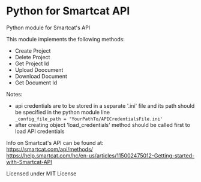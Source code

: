 # Python for Smartcat API
Python module for Smartcat's API

This module implements the following methods:
* Create Project
* Delete Project
* Get Project Id
* Upload Doocument
* Download Document
* Get Document Id 

Notes:
* api credentials are to be stored in a separate '.ini' file and its path should be specified in the python module line</br>
`_config_file_path = 'YourPathTo/APICredentialsFile.ini'`
* after creating object 'load_credentials' method should be called first to load API credentials</br>

Info on Smartcat's API can be found at:</br>
https://smartcat.com/api/methods/</br>
https://help.smartcat.com/hc/en-us/articles/115002475012-Getting-started-with-Smartcat-API

Licensed under MIT License
